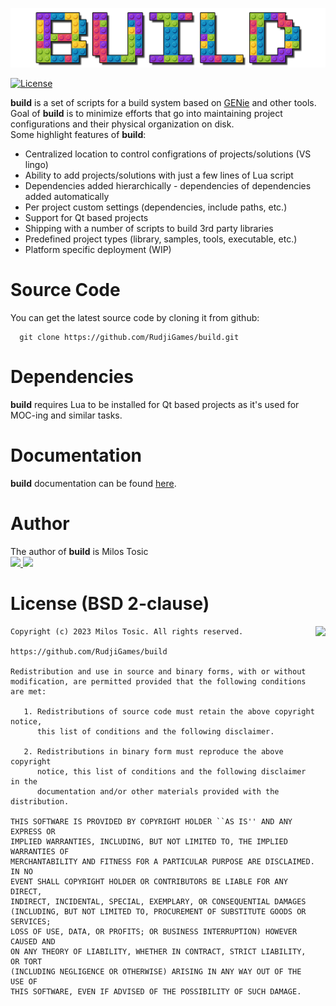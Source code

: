 ![build logo](https://raw.githubusercontent.com/RudjiGames/build/gh-pages/images/build_logo.png)

[![License](https://img.shields.io/badge/license-BSD--2%20clause-blue.svg)](https://github.com/milostosic/rmem/blob/master/LICENSE)

**build** is a set of scripts for a build system based on [GENie](https://github.com/bkaradzic/GENie) and other tools.  
Goal of **build** is to minimize efforts that go into maintaining project configurations and their physical organization on disk.  
Some highlight features of **build**:  
 * Centralized location to control configrations of projects/solutions (VS lingo)
 * Ability to add projects/solutions with just a few lines of Lua script
 * Dependencies added hierarchically - dependencies of dependencies added automatically
 * Per project custom settings (dependencies, include paths, etc.)
 * Support for Qt based projects
 * Shipping with a number of scripts to build 3rd party libraries
 * Predefined project types (library, samples, tools, executable, etc.)
 * Platform specific deployment (WIP)

Source Code
======

You can get the latest source code by cloning it from github:

      git clone https://github.com/RudjiGames/build.git 

Dependencies
======

**build** requires Lua to be installed for Qt based projects as it's used for MOC-ing and similar tasks.

Documentation
======

**build**  documentation can be found [here](https://rudjigames.github.io/build/).

Author
======

The author of **build** is Milos Tosic  
[ <img src="https://github.com/milostosic/build/raw/gh-pages/images/twitter.png">](https://twitter.com/milostosic)[ <img src="https://github.com/milostosic/build/raw/gh-pages/images/mail.png">](mailto:milostosic77@gmail.com)  

License (BSD 2-clause)
======

<a href="http://opensource.org/licenses/BSD-2-Clause" target="_blank">
<img align="right" src="http://opensource.org/trademarks/opensource/OSI-Approved-License-100x137.png">
</a>

	Copyright (c) 2023 Milos Tosic. All rights reserved.
	
	https://github.com/RudjiGames/build
	
	Redistribution and use in source and binary forms, with or without
	modification, are permitted provided that the following conditions are met:
	
	   1. Redistributions of source code must retain the above copyright notice,
	      this list of conditions and the following disclaimer.
	
	   2. Redistributions in binary form must reproduce the above copyright
	      notice, this list of conditions and the following disclaimer in the
	      documentation and/or other materials provided with the distribution.
	
	THIS SOFTWARE IS PROVIDED BY COPYRIGHT HOLDER ``AS IS'' AND ANY EXPRESS OR
	IMPLIED WARRANTIES, INCLUDING, BUT NOT LIMITED TO, THE IMPLIED WARRANTIES OF
	MERCHANTABILITY AND FITNESS FOR A PARTICULAR PURPOSE ARE DISCLAIMED. IN NO
	EVENT SHALL COPYRIGHT HOLDER OR CONTRIBUTORS BE LIABLE FOR ANY DIRECT,
	INDIRECT, INCIDENTAL, SPECIAL, EXEMPLARY, OR CONSEQUENTIAL DAMAGES
	(INCLUDING, BUT NOT LIMITED TO, PROCUREMENT OF SUBSTITUTE GOODS OR SERVICES;
	LOSS OF USE, DATA, OR PROFITS; OR BUSINESS INTERRUPTION) HOWEVER CAUSED AND
	ON ANY THEORY OF LIABILITY, WHETHER IN CONTRACT, STRICT LIABILITY, OR TORT
	(INCLUDING NEGLIGENCE OR OTHERWISE) ARISING IN ANY WAY OUT OF THE USE OF
	THIS SOFTWARE, EVEN IF ADVISED OF THE POSSIBILITY OF SUCH DAMAGE. 
